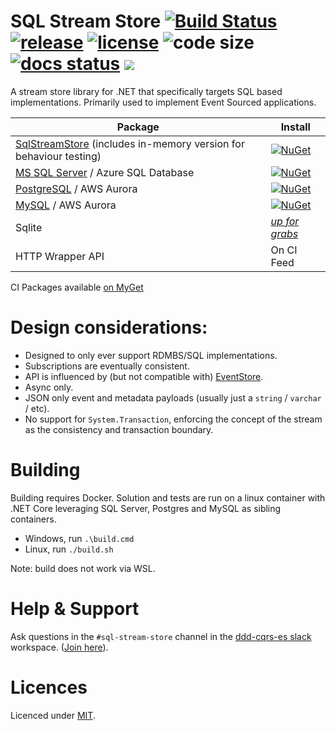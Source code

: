 # SQL Stream Store [![Build Status](https://travis-ci.org/SQLStreamStore/SQLStreamStore.svg?branch=master)](https://travis-ci.org/SQLStreamStore/SQLStreamStore) [![release](https://img.shields.io/github/release/SQLStreamStore/SQLStreamStore.svg)](https://github.com/SQLStreamStore/SQLStreamStore/releases) [![license](https://img.shields.io/github/license/SQLStreamStore/SQLStreamStore.svg)](LICENSE) ![code size](https://img.shields.io/github/languages/code-size/SQLStreamStore/SQLStreamStore.svg) [![docs status](https://img.shields.io/readthedocs/sqlstreamstore.svg?logo=readthedocs&style=popout)](https://sqlstreamstore.readthedocs.io) [<img src="https://img.shields.io/badge/slack-DDD--CQRS--ES%20%23sql--stream--store-yellow.svg?logo=slack">](https://t.co/MRxpx0rLH2)

A stream store library for .NET that specifically targets SQL based implementations. Primarily used to implement Event Sourced applications.

| Package | Install |
| --- | --- |
| [SqlStreamStore](https://www.fuget.org/packages/SqlStreamStore) (includes in-memory version for behaviour testing) | [![NuGet](https://img.shields.io/nuget/v/SqlStreamStore.svg?logo=nuget)](https://www.nuget.org/packages/SqlStreamStore) |
| [MS SQL Server](https://www.fuget.org/packages/SqlStreamStore.MsSql) / Azure SQL Database | [![NuGet](https://img.shields.io/nuget/v/SqlStreamStore.svg?logo=nuget)](https://www.nuget.org/packages/SqlStreamStore.MsSql) |
| [PostgreSQL](https://www.fuget.org/packages/SqlStreamStore.Postgres) / AWS Aurora | [![NuGet](https://img.shields.io/nuget/vpre/SqlStreamStore.Postgres.svg?logo=nuget)](https://www.nuget.org/packages/SqlStreamStore.Postgres) |
| [MySQL](https://www.fuget.org/packages/SqlStreamStore.MsSql) / AWS Aurora | [![NuGet](https://img.shields.io/nuget/vpre/SqlStreamStore.MySql.svg?logo=nuget)](https://www.nuget.org/packages/SqlStreamStore.MySql) |
| Sqlite | [_up for grabs_](https://github.com/SQLStreamStore/SqlStreamStore/issues/28) |
| HTTP Wrapper API | On CI Feed |

CI Packages available [on MyGet](https://www.myget.org/gallery/sqlstreamstore)

# Design considerations:

 - Designed to only ever support RDMBS/SQL implementations.
 - Subscriptions are eventually consistent.
 - API is influenced by (but not compatible with) [EventStore](https://eventstore.org/).
 - Async only.
 - JSON only event and metadata payloads (usually just a `string` / `varchar` / etc).
 - No support for `System.Transaction`, enforcing the concept of the stream as the consistency and transaction boundary.

# Building

Building requires Docker. Solution and tests are run on a linux container with .NET Core leveraging SQL Server, Postgres and MySQL as sibling containers.

 - Windows, run `.\build.cmd`
 - Linux, run `./build.sh`

Note: build does not work via WSL.

# Help & Support

Ask questions in the `#sql-stream-store` channel in the [ddd-cqrs-es slack](https://ddd-cqrs-es.slack.com) workspace. ([Join here](https://t.co/MRxpx0rLH2)).

# Licences

Licenced under [MIT](LICENSE).

